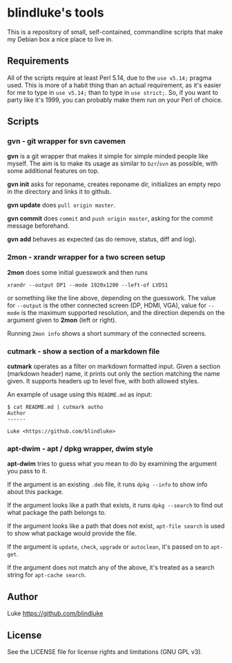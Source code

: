blindluke's tools
=================

This is a repository of small, self-contained, commandline scripts that
make my Debian box a nice place to live in.

Requirements
------------

All of the scripts require at least Perl 5.14, due to the `use v5.14;`
pragma used. This is more of a habit thing than an actual requirement,
as it's easier for me to type in `use v5.14;` than to type in `use
strict;`. So, if you want to party like it's 1999, you can probably
make them run on your Perl of choice.

Scripts
-------

### gvn - git wrapper for svn cavemen

**gvn** is a git wrapper that makes it simple for simple minded
people like myself. The aim is to make its usage as similar to
`bzr`/`svn` as possible, with some additional features on top.

**gvn init** asks for reponame, creates reponame dir, initializes an
empty repo in the directory and links it to github.

**gvn update** does `pull origin master`.

**gvn commit** does `commit` and `push origin master`, asking for the
commit message beforehand.

**gvn add** behaves as expected (as do remove, status, diff and log).

### 2mon - xrandr wrapper for a two screen setup

**2mon** does some initial guesswork and then runs

    xrandr --output DP1 --mode 1920x1200 --left-of LVDS1

or something like the line above, depending on the guesswork.  The
value for `--output` is the other connected screen (DP, HDMI, VGA),
value for `--mode` is the maximum supported resolution, and the
direction depends on the argument given to **2mon** (left or right).

Running `2mon info` shows a short summary of the connected screens.

### cutmark - show a section of a markdown file

**cutmark** operates as a filter on markdown formatted input. Given a
section (markdown header) name, it prints out only the section
matching the name given. It supports headers up to level five, with
both allowed styles.

An example of usage using this `README.md` as input:

    $ cat README.md | cutmark autho
    Author
    ------
    
    Luke <https://github.com/blindluke>

### apt-dwim - apt / dpkg wrapper, dwim style

**apt-dwim** tries to guess what you mean to do by examining the
  argument you pass to it.

If the argument is an existing `.deb` file, it runs `dpkg --info` to
show info about this package.

If the argument looks like a path that exists, it runs `dpkg --search`
to find out what package the path belongs to.

If the argument looks like a path that does not exist, `apt-file
search` is used to show what package would provide the file.

If the argument is `update`, `check`, `upgrade` or `autoclean`, it's
passed on to `apt-get`.

If the argument does not match any of the above, it's treated as a
search string for `apt-cache search`.

Author
------

Luke <https://github.com/blindluke>

License
-------

See the LICENSE file for license rights and limitations (GNU GPL v3).
